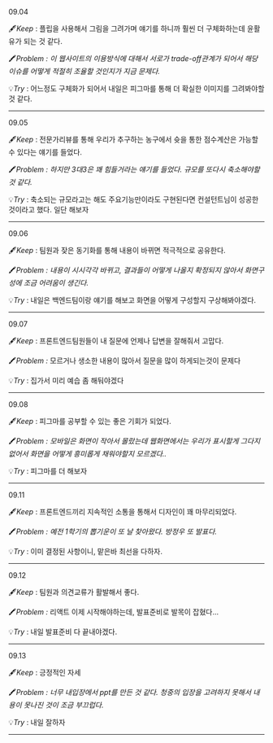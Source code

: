 09.04

🖋️*Keep* : 플립을 사용해서 그림을 그려가며 얘기를 하니까 훨씬 더 구체화하는데 윤활유가 되는 것 같다.

🖍️*Problem : 이 웹사이트의 이용방식에 대해서 서로가 trade-off관계가 되어서 해당 이슈를 어떻게 적절히 조율할 것인지가 지금 문제다.*

💡*Try* : 어느정도 구체화가 되어서 내일은 피그마를 통해 더 확실한 이미지를 그려봐야할 것 같다.

---

09.05

🖋️*Keep* : 전문가리뷰를 통해 우리가 추구하는 농구에서 슛을 통한 점수계산은 가능할 수 있다는 얘기를 들었다.

🖍️*Problem : 하지만 3대3은 꽤 힘들거라는 얘기를 들었다. 규모를 또다시 축소해야할 것 같다.*

💡*Try* : 축소되는 규모라고는 해도 주요기능만이라도 구현된다면 컨설턴트님이 성공한 것이라고 했다. 일단 해보자

---

09.06

🖋️*Keep* : 팀원과 잦은 동기화를 통해 내용이 바뀌면 적극적으로 공유한다.

🖍️*Problem : 내용이 시시각각 바뀌고, 결과들이 어떻게 나올지 확정되지 않아서 화면구성에 조금 어려움이 생긴다.*

💡*Try* : 내일은 백엔드팀이랑 얘기를 해보고 화면을 어떻게 구성할지 구상해봐야겠다.

---

09.07

🖋️*Keep* : 프론트엔드팀원들이 내 질문에 언제나 답변을 잘해줘서  고맙다.

🖍️*Problem :* 모르거나 생소한 내용이 많아서 질문을 많이 하게되는것이 문제다

💡*Try* : 집가서 미리 예습 좀 해둬야겠다

---

09.08

🖋️*Keep* : 피그마를 공부할 수 있는 좋은 기회가 되었다.

🖍️*Problem : 모바일은 화면이 작아서 몰랐는데 웹화면에서는 우리가 표시할게 그다지 없어서 화면을 어떻게 흥미롭게 채워야할지 모르겠다..*

💡*Try* : 피그마를 더 해보자

---

09.11

🖋️*Keep* : 프론트엔드끼리 지속적인 소통을 통해서 디자인이 꽤 마무리되었다.

🖍️*Problem : 예전 1학기의 뽑기운이 또 날 찾아왔다. 방정우 또 발표다.*

💡*Try* : 이미 결정된 사항이니, 맡은바 최선을 다하자.

---

09.12

🖋️*Keep* : 팀원과 의견교류가 활발해서 좋다.

🖍️*Problem :* 리액트 이제 시작해야하는데, 발표준비로 발목이 잡혔다… 

💡*Try* : 내일 발표준비 다 끝내야겠다.

---

09.13

🖋️*Keep* : 긍정적인 자세

🖍️*Problem : 너무 내입장에서 ppt를 만든 것 같다. 청중의 입장을 고려하지 못해서 내용이 못나진 것이 조금 부끄럽다.*

💡*Try* : 내일 잘하자

---
